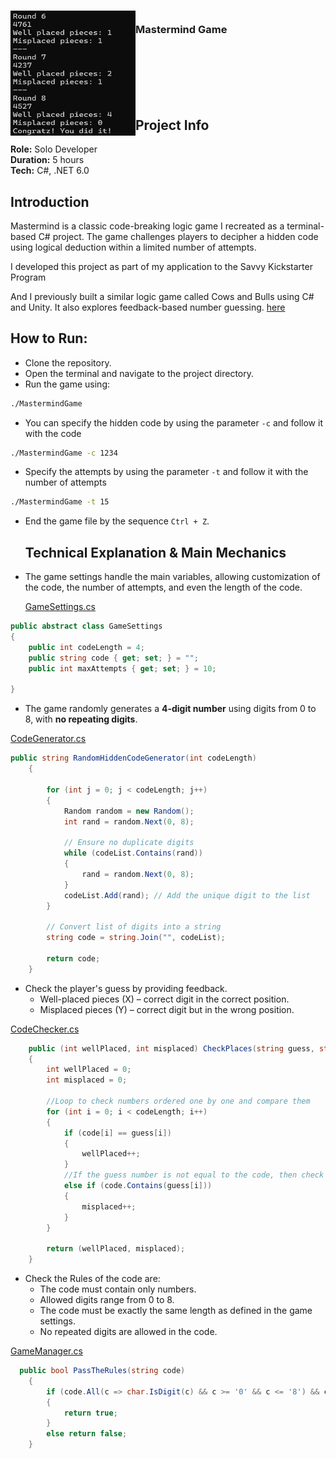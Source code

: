 <!-- PROJECT LOGO -->
<div>
  <h3>
    <img align="left" width="200" height="200" src="images/QfZOzZ8VwU.png"><br/>
    Mastermind Game
  </h3>
</div>   

<br/>

<br/>

<br/>

<br/>

<br/>

## Project Info
**Role:** Solo Developer
<br/>
**Duration:** 5 hours
<br/>**Tech:** C#, .NET 6.0

## Introduction

Mastermind is a classic code-breaking logic game I recreated as a terminal-based C# project. The game challenges players to decipher a hidden code using logical deduction within a limited number of attempts.

I developed this project as part of my application to the Savvy Kickstarter Program

And I previously built a similar logic game called Cows and Bulls using C# and Unity. It also explores feedback-based number guessing. [here](https://github.com/weex1997/CowsAndBullsGame.git)

## How to Run:
- Clone the repository.
- Open the terminal and navigate to the project directory.
- Run the game using:
```bash
./MastermindGame
```
- You can specify the hidden code by using the parameter `-c` and follow it with the code
```bash
./MastermindGame -c 1234
```
 - Specify the attempts by using the parameter `-t` and follow it with the number of attempts
```bash
./MastermindGame -t 15
```
- End the game file by the sequence `Ctrl + Z`.

  ## Technical Explanation & Main Mechanics

- The game settings handle the main variables, allowing customization of the code, the number of attempts, and even the length of the code.

  [GameSettings.cs](https://github.com/weex1997/MastermindGame/blob/a1633f472ffebb522f011ac01e78adfd0bb7359f/src/GameSettings.cs#L1)

```csharp
public abstract class GameSettings
{
    public int codeLength = 4;
    public string code { get; set; } = "";
    public int maxAttempts { get; set; } = 10;

}
```
- The game randomly generates a **4-digit number** using digits from 0 to 8, with **no repeating digits**.

[CodeGenerator.cs](https://github.com/weex1997/MastermindGame/blob/a1633f472ffebb522f011ac01e78adfd0bb7359f/src/CodeGenerator.cs#L6)

```csharp
public string RandomHiddenCodeGenerator(int codeLength)
    {

        for (int j = 0; j < codeLength; j++)
        {
            Random random = new Random();
            int rand = random.Next(0, 8);

            // Ensure no duplicate digits
            while (codeList.Contains(rand))
            {
                rand = random.Next(0, 8);
            }
            codeList.Add(rand); // Add the unique digit to the list
        }

        // Convert list of digits into a string
        string code = string.Join("", codeList);

        return code;
    }
```

- Check the player's guess by providing feedback.
  - Well-placed pieces (X) – correct digit in the correct position.
  - Misplaced pieces (Y) – correct digit but in the wrong position.

[CodeChecker.cs](https://github.com/weex1997/MastermindGame/blob/a1633f472ffebb522f011ac01e78adfd0bb7359f/src/CodeChecker.cs#L6)

```csharp
    public (int wellPlaced, int misplaced) CheckPlaces(string guess, string code, int codeLength)
    {
        int wellPlaced = 0;
        int misplaced = 0;

        //Loop to check numbers ordered one by one and compare them
        for (int i = 0; i < codeLength; i++)
        {
            if (code[i] == guess[i])
            {
                wellPlaced++;
            }
            //If the guess number is not equal to the code, then check the total of the code if contains the number
            else if (code.Contains(guess[i]))
            {
                misplaced++;
            }
        }

        return (wellPlaced, misplaced);
    }
```
- Check the Rules of the code are:
  - The code must contain only numbers.
  - Allowed digits range from 0 to 8.
  - The code must be exactly the same length as defined in the game settings.
  - No repeated digits are allowed in the code.

[GameManager.cs](https://github.com/weex1997/MastermindGame/blob/a1633f472ffebb522f011ac01e78adfd0bb7359f/src/GameManager.cs#L79)

```csharp
  public bool PassTheRules(string code)
    {
        if (code.All(c => char.IsDigit(c) && c >= '0' && c <= '8') && code.Length == codeLength && code.Distinct().Count() == code.Length)
        {
            return true;
        }
        else return false;
    }
```

